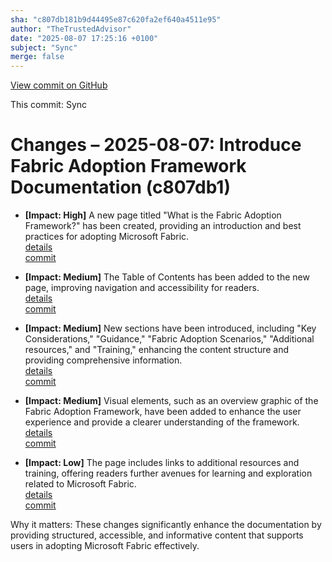```yaml
---
sha: "c807db181b9d44495e87c620fa2ef640a4511e95"
author: "TheTrustedAdvisor"
date: "2025-08-07 17:25:16 +0100"
subject: "Sync"
merge: false
---
```


[View commit on GitHub](https://github.com/TheTrustedAdvisor/FabricAdoptionFramework/commit/c807db181b9d44495e87c620fa2ef640a4511e95)

This commit: Sync

# Changes – 2025-08-07: Introduce Fabric Adoption Framework Documentation (c807db1)

- **[Impact: High]** A new page titled "What is the Fabric Adoption Framework?" has been created, providing an introduction and best practices for adopting Microsoft Fabric.  
   [details](/docs/about/changes/2025-08-07-what-is-the-fabric-adoption-framework)  
   [commit](https://github.com/TheTrustedAdvisor/FabricAdoptionFramework/commit/c807db181b9d44495e87c620fa2ef640a4511e95)

- **[Impact: Medium]** The Table of Contents has been added to the new page, improving navigation and accessibility for readers.  
   [details](/docs/about/changes/2025-08-07-what-is-the-fabric-adoption-framework)  
   [commit](https://github.com/TheTrustedAdvisor/FabricAdoptionFramework/commit/c807db181b9d44495e87c620fa2ef640a4511e95)

- **[Impact: Medium]** New sections have been introduced, including "Key Considerations," "Guidance," "Fabric Adoption Scenarios," "Additional resources," and "Training," enhancing the content structure and providing comprehensive information.  
   [details](/docs/about/changes/2025-08-07-what-is-the-fabric-adoption-framework)  
   [commit](https://github.com/TheTrustedAdvisor/FabricAdoptionFramework/commit/c807db181b9d44495e87c620fa2ef640a4511e95)

- **[Impact: Medium]** Visual elements, such as an overview graphic of the Fabric Adoption Framework, have been added to enhance the user experience and provide a clearer understanding of the framework.  
   [details](/docs/about/changes/2025-08-07-what-is-the-fabric-adoption-framework)  
   [commit](https://github.com/TheTrustedAdvisor/FabricAdoptionFramework/commit/c807db181b9d44495e87c620fa2ef640a4511e95)

- **[Impact: Low]** The page includes links to additional resources and training, offering readers further avenues for learning and exploration related to Microsoft Fabric.  
   [details](/docs/about/changes/2025-08-07-what-is-the-fabric-adoption-framework)  
   [commit](https://github.com/TheTrustedAdvisor/FabricAdoptionFramework/commit/c807db181b9d44495e87c620fa2ef640a4511e95)

Why it matters: These changes significantly enhance the documentation by providing structured, accessible, and informative content that supports users in adopting Microsoft Fabric effectively.
